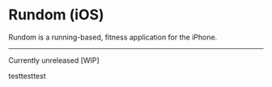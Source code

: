 # Rundom (iOS)

Rundom is a running-based, fitness application for the iPhone.

-------

Currently unreleased [WIP]

testtesttest
